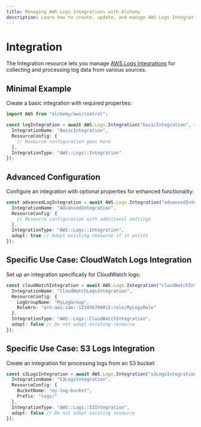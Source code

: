 ```yaml
---
title: Managing AWS Logs Integrations with Alchemy
description: Learn how to create, update, and manage AWS Logs Integrations using Alchemy Cloud Control.
---
```


# Integration

The Integration resource lets you manage [AWS Logs Integrations](https://docs.aws.amazon.com/logs/latest/userguide/) for collecting and processing log data from various sources.

## Minimal Example

Create a basic integration with required properties:

```ts
import AWS from "alchemy/aws/control";

const logIntegration = await AWS.Logs.Integration("basicIntegration", {
  IntegrationName: "BasicIntegration",
  ResourceConfig: {
    // Resource configuration goes here
  },
  IntegrationType: "AWS::Logs::Integration"
});
```

## Advanced Configuration

Configure an integration with optional properties for enhanced functionality:

```ts
const advancedLogIntegration = await AWS.Logs.Integration("advancedIntegration", {
  IntegrationName: "AdvancedIntegration",
  ResourceConfig: {
    // Resource configuration with additional settings
  },
  IntegrationType: "AWS::Logs::Integration",
  adopt: true // Adopt existing resource if it exists
});
```

## Specific Use Case: CloudWatch Logs Integration

Set up an integration specifically for CloudWatch logs:

```ts
const cloudWatchIntegration = await AWS.Logs.Integration("cloudWatchIntegration", {
  IntegrationName: "CloudWatchLogsIntegration",
  ResourceConfig: {
    LogGroupName: "MyLogGroup",
    RoleArn: "arn:aws:iam::123456789012:role/MyLogsRole"
  },
  IntegrationType: "AWS::Logs::CloudWatchIntegration",
  adopt: false // Do not adopt existing resource
});
```

## Specific Use Case: S3 Logs Integration

Create an integration for processing logs from an S3 bucket:

```ts
const s3LogsIntegration = await AWS.Logs.Integration("s3LogsIntegration", {
  IntegrationName: "S3LogsIntegration",
  ResourceConfig: {
    BucketName: "my-log-bucket",
    Prefix: "logs/"
  },
  IntegrationType: "AWS::Logs::S3Integration",
  adopt: false // Do not adopt existing resource
});
```